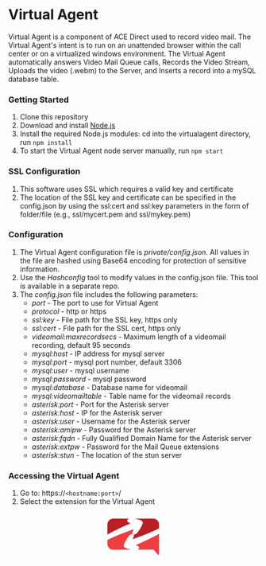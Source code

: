 # Virtual Agent  

Virtual Agent is a component of ACE Direct used to record video mail. The Virtual Agent's intent is to run on an unattended browser within the call center or on a virtualized windows environment. The Virtual Agent automatically answers Video Mail Queue calls, Records the Video Stream, Uploads the video (.webm) to the Server, and Inserts a record into a mySQL database table.  

### Getting Started
1. Clone this repository
1. Download and install [Node.js](https://nodejs.org/en/)
1. Install the required Node.js modules: cd into the virtualagent directory, run `npm install`
1. To start the Virtual Agent node server manually, run `npm start`

### SSL Configuration
1. This software uses SSL which requires a valid key and certificate
1. The location of the SSL key and certificate can be specified in the config.json by using the ssl:cert and ssl:key parameters in the form of folder/file (e.g., ssl/mycert.pem and ssl/mykey.pem)

### Configuration
1. The Virtual Agent configuration file is _private/config.json_. All values in the file are hashed using Base64 encoding for protection of sensitive information.
1. Use the _Hashconfig_ tool to modify values in the config.json file. This tool is available in a separate repo.
1. The _config.json_ file includes the following parameters:
    * _port_ - The port to use for Virtual Agent
    * _protocol_ - http or https
    * _ssl:key_ - File path for the SSL key, https only
    * _ssl:cert_ - File path for the SSL cert, https only
    * _videomail:maxrecordsecs_ - Maximum length of a videomail recording, default 95 seconds
    * _mysql:host_ - IP address for mysql server
    * _mysql:port_ - mysql port number, default 3306
    * _mysql:user_ - mysql username
    * _mysql:password_ - mysql password
    * _mysql:database_ - Database name for videomail
    * _mysql:videomailtable_ - Table name for the videomail records
    * _asterisk:port_ - Port for the Asterisk server
    * _asterisk:host_ - IP for the Asterisk server
    * _asterisk:user_ - Username for the Asterisk server
    * _asterisk:amipw_ - Password for the Asterisk server
    * _asterisk:fqdn_ - Fully Qualified Domain Name for the Asterisk server
    * _asterisk:extpw_ - Password for the Mail Queue extensions 
    * _asterisk:stun_ - The location of the stun server

### Accessing the Virtual Agent
1. Go to: https://`<hostname:port>`/
1. Select the extension for the Virtual Agent




<p align="center">
    <img src='adsmall.png'/>
</p>